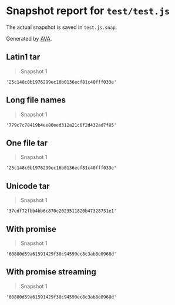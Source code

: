 # Snapshot report for `test/test.js`

The actual snapshot is saved in `test.js.snap`.

Generated by [AVA](https://ava.li).

## Latin1 tar

> Snapshot 1

    '25c148c0b1976299ec16b0136ecf81c40fff033e'

## Long file names

> Snapshot 1

    '779c7c78419b4ee80eed312a21c0f2d432ad7f85'

## One file tar

> Snapshot 1

    '25c148c0b1976299ec16b0136ecf81c40fff033e'

## Unicode tar

> Snapshot 1

    '37edf72fbb4bb6c870c2023511820b47328731e1'

## With promise

> Snapshot 1

    '60880d59a61591429f30c94599ec8c3ab8e0968d'

## With promise streaming

> Snapshot 1

    '60880d59a61591429f30c94599ec8c3ab8e0968d'
